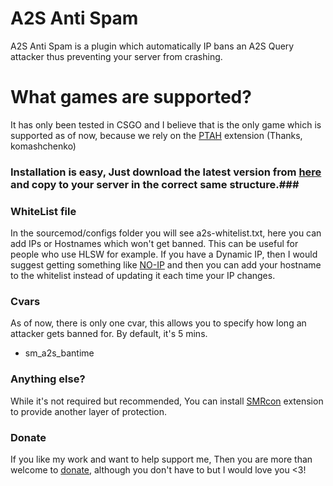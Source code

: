 # A2S Anti Spam #

A2S Anti Spam is a plugin which automatically IP bans an A2S Query attacker thus preventing your server from crashing.

# What games are supported? #
It has only been tested in CSGO and I believe that is the only game which is supported as of now, because we rely on the [PTAH](https://forums.alliedmods.net/showthread.php?p=2464171) extension (Thanks, komashchenko)

### Installation is easy, Just download the latest version from [here](https://bitbucket.org/SM91337/a2s-spam-ban/downloads) and copy to your server in the correct same structure.###

### WhiteList file ###
In the sourcemod/configs folder you will see a2s-whitelist.txt, here you can add IPs or Hostnames which won't get banned.
This can be useful for people who use HLSW for example.
If you have a Dynamic IP, then I would suggest getting something like [NO-IP](http://www.noip.com/) and then you can add your hostname to the whitelist instead of updating it each time your IP changes.

### Cvars ###
As of now, there is only one cvar, this allows you to specify how long an attacker gets banned for. By default, it's 5 mins.
* sm_a2s_bantime

### Anything else? ###
While it's not required but recommended, You can install [SMRcon](https://forums.alliedmods.net/showthread.php?t=168403) extension to provide another layer of protection.

### Donate ###
If you like my work and want to help support me, Then you are more than welcome to [donate](https://www.paypal.com/cgi-bin/webscr?cmd=_s-xclick&hosted_button_id=VS79974BRC244), although you don't have to but I would love you <3!